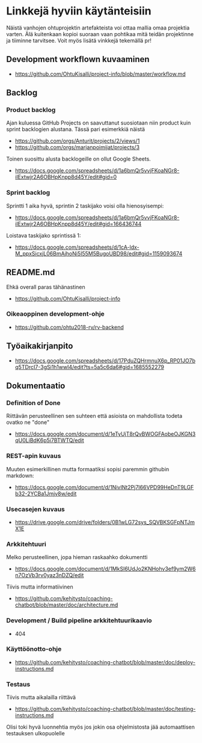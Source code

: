 # Linkkejä hyviin käytänteisiin

Näistä vanhojen ohtuprojektin artefakteista voi ottaa mallia omaa projektia varten. Älä kuitenkaan kopioi suoraan vaan pohtikaa mitä teidän projektinne ja tiiminne tarvitsee. Voit myös lisätä vinkkejä tekemällä pr!

## Development workflown kuvaaminen

- https://github.com/OhtuKisalli/project-info/blob/master/workflow.md

## Backlog

### Product backlog
Ajan kuluessa GitHub Projects on saavuttanut suosiotaan niin product kuin sprint backlogien alustana. Tässä pari esimerkkiä näistä 
- https://github.com/orgs/Anturit/projects/2/views/1
- https://github.com/orgs/marjanpoimijat/projects/3

Toinen suosittu alusta backlogeille on ollut Google Sheets. 
- https://docs.google.com/spreadsheets/d/1a6bmQr5vvjFKoaNGr8-ilExtwjr2A6OBHpKnpp8d45Y/edit#gid=0

### Sprint backlog

Sprintti 1 aika hyvä, sprintin 2 taskijako voisi olla hienosyisempi:
- https://docs.google.com/spreadsheets/d/1a6bmQr5vvjFKoaNGr8-ilExtwjr2A6OBHpKnpp8d45Y/edit#gid=166436744

Loistava taskijako sprintissä 1:
- https://docs.google.com/spreadsheets/d/1cA-ldx-M_ppxSicxjL06BmAjhoNi5I55M5BugoUBD98/edit#gid=1159093674

## README.md

Ehkä overall paras tähänastinen 
- https://github.com/OhtuKisalli/project-info

### Oikeaoppinen development-ohje 

- https://github.com/ohtu2018-rv/rv-backend

## Työaikakirjanpito

- https://docs.google.com/spreadsheets/d/17PduZQHrmnuX6p_RP01JO7bq5TDrcI7-3gSi1h1wwI4/edit?ts=5a5c6da6#gid=1685552279

## Dokumentaatio

### Definition of Done

Riittävän perusteellinen sen suhteen että asioista on mahdollista todeta ovatko ne "done"
- https://docs.google.com/document/d/1eTyUjT8rQvBWOGFAobeOJKGN3qU0LiBdK6p5i7BTWTQ/edit

### REST-apin kuvaus

Muuten esimerkillinen mutta formaatiksi sopisi paremmin githubin markdown:
- https://docs.google.com/document/d/1NivINt2Pj7I66VPD99HeDnT9LGFb32-2YCBa1Jmjv8w/edit

### Usecasejen kuvaus

- https://drive.google.com/drive/folders/0B1wLG72sys_SQVBKSGFpNTJmX1E

### Arkkitehtuuri

Melko perusteellinen, jopa hieman raskaahko dokumentti
- https://docs.google.com/document/d/1MkSI6UdJo2KNHohv3ef9ym2W6n7OzVb3rv0yaz3nDZQ/edit

Tiivis mutta informatiivinen
- https://github.com/kehitysto/coaching-chatbot/blob/master/doc/architecture.md

### Development / Build pipeline arkkitehtuurikaavio

- 404

### Käyttöönotto-ohje

- https://github.com/kehitysto/coaching-chatbot/blob/master/doc/deploy-instructions.md

### Testaus

Tiivis mutta aikalailla riittävä
- https://github.com/kehitysto/coaching-chatbot/blob/master/doc/testing-instructions.md

Olisi toki hyvä luonnehtia myös jos jokin osa ohjelmistosta jää automaattisen testauksen ulkopuolelle
